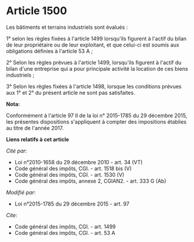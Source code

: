 # Article 1500

Les bâtiments et terrains industriels sont évalués : 

1° selon les règles fixées à l'article 1499 lorsqu'ils figurent à l'actif du bilan de leur propriétaire ou de leur
exploitant, et que celui-ci est soumis aux obligations définies à l'article 53 A ; 

2° Selon les règles prévues à l'article 1499, lorsqu'ils figurent à l'actif du bilan d'une entreprise qui a pour principale
activité la location de ces biens industriels ;

3° Selon les règles fixées à l'article 1498, lorsque les conditions prévues aux 1° et 2° du présent article ne sont pas
satisfaites.

**Nota:**

Conformément à l'article 97 II de la loi n° 2015-1785 du 29 décembre 2015, les présentes dispositions s'appliquent à compter
des impositions établies au titre de l'année 2017.

**Liens relatifs à cet article**

_Cité par_:

  - Loi n°2010-1658 du 29 décembre 2010 - art. 34 (VT)
  - Code général des impôts, CGI. - art. 1518 bis (V)
  - Code général des impôts, CGI. - art. 1530 (V)
  - Code général des impôts, annexe 2, CGIAN2. - art. 333 G (Ab)

_Modifié par_:

  - Loi n°2015-1785 du 29 décembre 2015 - art. 97

_Cite_:

  - Code général des impôts, CGI. - art. 1499
  - Code général des impôts, CGI. - art. 53 A
